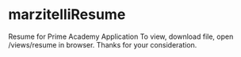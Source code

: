 # marzitelliResume
Resume for Prime Academy Application
To view, download file, open /views/resume in browser.
Thanks for your consideration.
